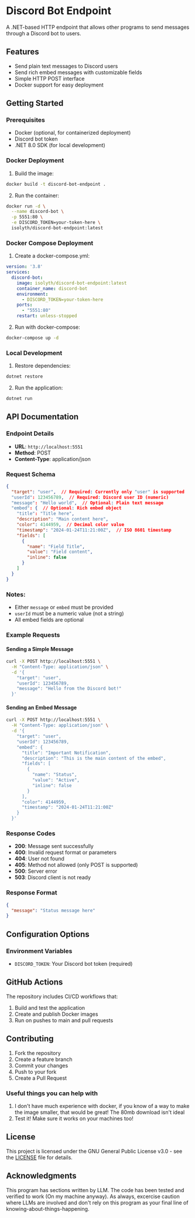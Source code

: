 # Discord Bot Endpoint

A .NET-based HTTP endpoint that allows other programs to send messages through a Discord bot to users.

## Features

- Send plain text messages to Discord users
- Send rich embed messages with customizable fields
- Simple HTTP POST interface
- Docker support for easy deployment

## Getting Started

### Prerequisites

- Docker (optional, for containerized deployment)
- Discord bot token
- .NET 8.0 SDK (for local development)

### Docker Deployment

1. Build the image:
```bash
docker build -t discord-bot-endpoint .
```

2. Run the container:
```bash
docker run -d \
  --name discord-bot \
  -p 5551:80 \
  -e DISCORD_TOKEN=your-token-here \
  isolyth/discord-bot-endpoint:latest
```

### Docker Compose Deployment

1. Create a docker-compose.yml:
```yaml
version: '3.8'
services:
  discord-bot:
    image: isolyth/discord-bot-endpoint:latest
    container_name: discord-bot
    environment:
      - DISCORD_TOKEN=your-token-here
    ports:
      - "5551:80"
    restart: unless-stopped
```

2. Run with docker-compose:
```bash
docker-compose up -d
```

### Local Development

1. Restore dependencies:
```bash
dotnet restore
```

2. Run the application:
```bash
dotnet run
```

## API Documentation

### Endpoint Details
- **URL**: `http://localhost:5551`
- **Method**: POST
- **Content-Type**: application/json

### Request Schema
```json
{
  "target": "user",  // Required: Currently only "user" is supported
  "userId": 123456789,  // Required: Discord user ID (numeric)
  "message": "Hello world",  // Optional: Plain text message
  "embed": {  // Optional: Rich embed object
    "title": "Title here",
    "description": "Main content here",
    "color": 4144959,  // Decimal color value
    "timestamp": "2024-01-24T11:21:00Z",  // ISO 8601 timestamp
    "fields": [
      {
        "name": "Field Title",
        "value": "Field content",
        "inline": false
      }
    ]
  }
}
```

### Notes:
- Either `message` or `embed` must be provided
- `userId` must be a numeric value (not a string)
- All embed fields are optional

### Example Requests

#### Sending a Simple Message
```bash
curl -X POST http://localhost:5551 \
  -H "Content-Type: application/json" \
  -d '{
    "target": "user",
    "userId": 123456789,
    "message": "Hello from the Discord bot!"
  }'
```

#### Sending an Embed Message
```bash
curl -X POST http://localhost:5551 \
  -H "Content-Type: application/json" \
  -d '{
    "target": "user",
    "userId": 123456789,
    "embed": {
      "title": "Important Notification",
      "description": "This is the main content of the embed",
      "fields": [
        {
          "name": "Status",
          "value": "Active",
          "inline": false
        }
      ],
      "color": 4144959,
      "timestamp": "2024-01-24T11:21:00Z"
    }
  }'
```

### Response Codes
- **200**: Message sent successfully
- **400**: Invalid request format or parameters
- **404**: User not found
- **405**: Method not allowed (only POST is supported)
- **500**: Server error
- **503**: Discord client is not ready

### Response Format
```json
{
  "message": "Status message here"
}
```

## Configuration Options

### Environment Variables
- `DISCORD_TOKEN`: Your Discord bot token (required)

## GitHub Actions

The repository includes CI/CD workflows that:
1. Build and test the application
2. Create and publish Docker images
3. Run on pushes to main and pull requests

## Contributing

1. Fork the repository
2. Create a feature branch
3. Commit your changes
4. Push to your fork
5. Create a Pull Request

### Useful things you can help with

1. I don't have much experience with docker, if you know of a way to make the image smaller, that would be great! The 80mb download isn't ideal
2. Test it! Make sure it works on your machines too!

## License

This project is licensed under the GNU General Public License v3.0 - see the [LICENSE](LICENSE) file for details.

## Acknowledgments

This program has sections written by LLM. The code has been tested and verified to work (On my machine anyway). As always, excercise caution where LLMs are involved and don't rely on this program as your final line of knowing-about-things-happening.
